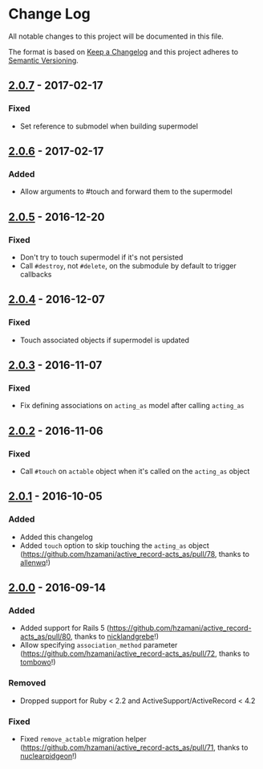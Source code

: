 # Change Log
All notable changes to this project will be documented in this file.

The format is based on [Keep a Changelog](http://keepachangelog.com/)
and this project adheres to [Semantic Versioning](http://semver.org/).

## [2.0.7] - 2017-02-17
### Fixed
- Set reference to submodel when building supermodel

## [2.0.6] - 2017-02-17
### Added
- Allow arguments to #touch and forward them to the supermodel

## [2.0.5] - 2016-12-20
### Fixed
- Don't try to touch supermodel if it's not persisted
- Call `#destroy`, not `#delete`, on the submodule by default to trigger callbacks

## [2.0.4] - 2016-12-07
### Fixed
- Touch associated objects if supermodel is updated

## [2.0.3] - 2016-11-07
### Fixed
- Fix defining associations on `acting_as` model after calling `acting_as`

## [2.0.2] - 2016-11-06
### Fixed
- Call `#touch` on `actable` object when it's called on the `acting_as` object

## [2.0.1] - 2016-10-05
### Added
- Added this changelog
- Added `touch` option to skip touching the `acting_as` object (https://github.com/hzamani/active_record-acts_as/pull/78, thanks to [allenwq](https://github.com/allenwq)!)

## [2.0.0] - 2016-09-14
### Added
- Added support for Rails 5 (https://github.com/hzamani/active_record-acts_as/pull/80, thanks to [nicklandgrebe](https://github.com/nicklandgrebe)!)
- Allow specifying `association_method` parameter (https://github.com/hzamani/active_record-acts_as/pull/72, thanks to [tombowo](https://github.com/tombowo)!)

### Removed
- Dropped support for Ruby < 2.2 and ActiveSupport/ActiveRecord < 4.2

### Fixed
- Fixed `remove_actable` migration helper (https://github.com/hzamani/active_record-acts_as/pull/71, thanks to [nuclearpidgeon](https://github.com/nuclearpidgeon)!)

[Unreleased]: https://github.com/hzamani/active_record-acts_as/compare/v2.0.7...HEAD
[2.0.7]: https://github.com/hzamani/active_record-acts_as/compare/v2.0.6...v2.0.7
[2.0.6]: https://github.com/hzamani/active_record-acts_as/compare/v2.0.5...v2.0.6
[2.0.5]: https://github.com/hzamani/active_record-acts_as/compare/v2.0.4...v2.0.5
[2.0.4]: https://github.com/hzamani/active_record-acts_as/compare/v2.0.3...v2.0.4
[2.0.3]: https://github.com/hzamani/active_record-acts_as/compare/v2.0.2...v2.0.3
[2.0.2]: https://github.com/hzamani/active_record-acts_as/compare/v2.0.1...v2.0.2
[2.0.1]: https://github.com/hzamani/active_record-acts_as/compare/v2.0.0...v2.0.1
[2.0.0]: https://github.com/hzamani/active_record-acts_as/compare/v1.0.8...v2.0.0
[1.0.8]: https://github.com/hzamani/active_record-acts_as/compare/v1.0.7...v1.0.8
[1.0.7]: https://github.com/hzamani/active_record-acts_as/compare/v1.0.6...v1.0.7
[1.0.6]: https://github.com/hzamani/active_record-acts_as/compare/v1.0.5...v1.0.6
[1.0.5]: https://github.com/hzamani/active_record-acts_as/compare/v1.0.4...v1.0.5
[1.0.4]: https://github.com/hzamani/active_record-acts_as/compare/v1.0.3...v1.0.4
[1.0.3]: https://github.com/hzamani/active_record-acts_as/compare/v1.0.2...v1.0.3
[1.0.2]: https://github.com/hzamani/active_record-acts_as/compare/v1.0.1...v1.0.2
[1.0.1]: https://github.com/hzamani/active_record-acts_as/compare/v1.0.0...v1.0.1
[1.0.0]: https://github.com/hzamani/active_record-acts_as/compare/v1.0.0.rc...v1.0.0
[1.0.0.rc]: https://github.com/hzamani/active_record-acts_as/compare/v1.0.0.pre...v1.0.0.rc
